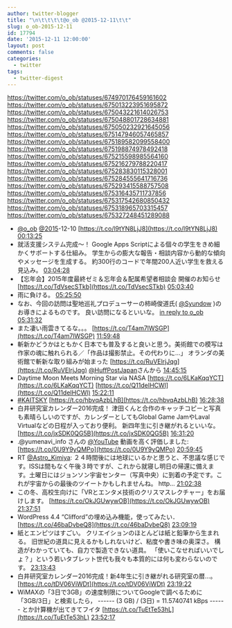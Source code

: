 ```yaml
---
author: twitter-blogger
title: "\n\t\t\t\t@o_ob @2015-12-11\t\t"
slug: o_ob-2015-12-11
id: 17794
date: '2015-12-11 12:00:00'
layout: post
comments: false
categories:
  - twitter
tags:
  - twitter-digest
---
```


https://twitter.com/o_ob/statuses/674970176459161602 https://twitter.com/o_ob/statuses/675013223951695872 https://twitter.com/o_ob/statuses/675043221614026753 https://twitter.com/o_ob/statuses/675048801728634881 https://twitter.com/o_ob/statuses/675050232921645056 https://twitter.com/o_ob/statuses/675147946057465857 https://twitter.com/o_ob/statuses/675189582099558400 https://twitter.com/o_ob/statuses/675198874978492418 https://twitter.com/o_ob/statuses/675215598985564160 https://twitter.com/o_ob/statuses/675216279788220417 https://twitter.com/o_ob/statuses/675283830115328001 https://twitter.com/o_ob/statuses/675284555641716736 https://twitter.com/o_ob/statuses/675293415588757508 https://twitter.com/o_ob/statuses/675316435711737856 https://twitter.com/o_ob/statuses/675317542680850432 https://twitter.com/o_ob/statuses/675318965703315457 https://twitter.com/o_ob/statuses/675327248451289088  

*   [@o_ob](https://twitter.com/o_ob) [@2015](https://twitter.com/2015)-12-10 [https://t.co/l9tYN8LjJ8](https://t.co/l9tYN8LjJ8) [00:13:25](https://twitter.com/o_ob/statuses/674970176459161602)
*   就活支援システム完成〜！ Google Apps Scriptによる個々の学生をきめ細かくサポートする仕組み。 学生からの膨大な報告・相談内容から動的な傾向やメッセージを生成する。 約300行のコードで年間200人近い学生を救える見込み。 [03:04:28](https://twitter.com/o_ob/statuses/675013223951695872)
*   【忘年会】2015年度最終ゼミ＆忘年会＆配属希望者相談会 開催のお知らせ [https://t.co/TdVsecSTkb](https://t.co/TdVsecSTkb) [05:03:40](https://twitter.com/o_ob/statuses/675043221614026753)
*   雨に負ける。 [05:25:50](https://twitter.com/o_ob/statuses/675048801728634881)
*   なお、今回の訪問は聖地巡礼プロデューサーの柿崎俊道氏( [@Syundow](https://twitter.com/Syundow) )のお導きによるものです。 良い訪問になるといいな。 [in reply to o_ob](https://twitter.com/o_ob/statuses/675040694969442305) [05:31:32](https://twitter.com/o_ob/statuses/675050232921645056)
*   また凄い雨雲きてるな。。。 [https://t.co/T4am7lWSGP](https://t.co/T4am7lWSGP) [11:59:48](https://twitter.com/o_ob/statuses/675147946057465857)
*   斬新かどうかはともかく日本でも普及すると良いと思う。美術館での模写は作家の魂に触れられる／「作品は撮影禁止。その代わりに...」 オランダの美術館で斬新な取り組みが始まった [https://t.co/RuVElrjJqg](https://t.co/RuVElrjJqg) [@HuffPostJapan](https://twitter.com/HuffPostJapan)さんから [14:45:15](https://twitter.com/o_ob/statuses/675189582099558400)
*   Daytime Moon Meets Morning Star via NASA [https://t.co/6LKaKqqYCT](https://t.co/6LKaKqqYCT) [https://t.co/Q11deIHCWl](https://t.co/Q11deIHCWl) [15:22:11](https://twitter.com/o_ob/statuses/675198874978492418)
*   [#KAITSKY](https://twitter.com/search?q=%23KAITSKY&src=hash) [https://t.co/hbvqAzbLhB](https://t.co/hbvqAzbLhB) [16:28:38](https://twitter.com/o_ob/statuses/675215598985564160)
*   白井研究室カレンダー2016完成！ 津田くんと合作のキャッチコピーと写真も素晴らしいのですが、カレンダーとしてもGlobal Game JamやLaval Virtualなどの日程が入っており便利。 新四年生に引き継がれるといいな。 [https://t.co/jxSDK0QG5B](https://t.co/jxSDK0QG5B) [16:31:20](https://twitter.com/o_ob/statuses/675216279788220417)
*   .@yumenavi_info さんの [@YouTube](https://twitter.com/YouTube) 動画を高く評価しました: [https://t.co/0U9Y9yQMPo](https://t.co/0U9Y9yQMPo) [20:59:45](https://twitter.com/o_ob/statuses/675283830115328001)
*   RT [@Astro_Kimiya](https://twitter.com/Astro_Kimiya): ２４時間後には地球にいるかと思うと、不思議な感じです。ISSは間もなく午後３時ですが、これから就寝し明日の帰還に備えます。土曜日にはジョンソン宇宙センター（写真中央）に到着の予定です。これが宇宙からの最後のツイートかもしれませんね。 http… [21:02:38](https://twitter.com/o_ob/statuses/675284555641716736)
*   この冬、高校生向けに「VRとエンタメ技術のクリスマスレクチャー」をお届けします。 [https://t.co/OkJGUwywOB](https://t.co/OkJGUwywOB) [21:37:51](https://twitter.com/o_ob/statuses/675293415588757508)
*   WordPress 4.4 “Clifford”の埋め込み機能，使ってみたい． [https://t.co/46baDvbeQ8](https://t.co/46baDvbeQ8) [23:09:19](https://twitter.com/o_ob/statuses/675316435711737856)
*   紙とエンピツはすごい。 クリエイションのほとんどは紙と鉛筆から生まれる。 旧世紀の道具に見えるかもしれないけど、粘度や書き味の奥深さ。 構造がわかっていても、自力で製造できない道具。 「使いこなせればいいでしょ？」という若いタブレット世代も我々も本質的には何も変わらないのです。 [23:13:43](https://twitter.com/o_ob/statuses/675317542680850432)
*   白井研究室カレンダー2016完成！新4年生に引き継がれる研究室の暦…。 [https://t.co/tDV06ViWDt](https://t.co/tDV06ViWDt) [23:19:22](https://twitter.com/o_ob/statuses/675318965703315457)
*   WiMAXの「3日で3GB」の速度制限についてGoogleで調べるために「3GB/3日」と検索したら， ------ (3 GB) / (3日) = 11.5740741 kBps ------ とか計算機が出てきてフイタ [https://t.co/TuEtTe53hL](https://t.co/TuEtTe53hL) [23:52:17](https://twitter.com/o_ob/statuses/675327248451289088)
